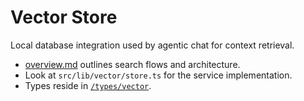 # Vector Store

Local database integration used by agentic chat for context retrieval.

- [overview.md](overview.md) outlines search flows and architecture.
- Look at `src/lib/vector/store.ts` for the service implementation.
- Types reside in [`/types/vector`](../../types/vector).
